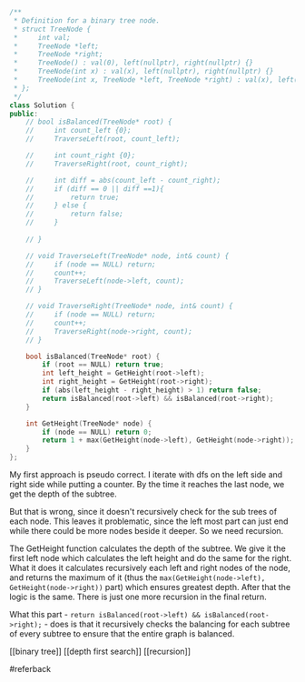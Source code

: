 ```cpp
/**
 * Definition for a binary tree node.
 * struct TreeNode {
 *     int val;
 *     TreeNode *left;
 *     TreeNode *right;
 *     TreeNode() : val(0), left(nullptr), right(nullptr) {}
 *     TreeNode(int x) : val(x), left(nullptr), right(nullptr) {}
 *     TreeNode(int x, TreeNode *left, TreeNode *right) : val(x), left(left), right(right) {}
 * };
 */
class Solution {
public:
    // bool isBalanced(TreeNode* root) {
    //     int count_left {0};
    //     TraverseLeft(root, count_left);

    //     int count_right {0};
    //     TraverseRight(root, count_right);

    //     int diff = abs(count_left - count_right);
    //     if (diff == 0 || diff ==1){
    //         return true;
    //     } else {
    //         return false;
    //     }
        
    // }

    // void TraverseLeft(TreeNode* node, int& count) {
    //     if (node == NULL) return;
    //     count++;
    //     TraverseLeft(node->left, count);
    // }

    // void TraverseRight(TreeNode* node, int& count) {
    //     if (node == NULL) return;
    //     count++;
    //     TraverseRight(node->right, count);
    // }

    bool isBalanced(TreeNode* root) {
        if (root == NULL) return true;
        int left_height = GetHeight(root->left);
        int right_height = GetHeight(root->right);
        if (abs(left_height - right_height) > 1) return false;
        return isBalanced(root->left) && isBalanced(root->right);
    }

    int GetHeight(TreeNode* node) {
        if (node == NULL) return 0;
        return 1 + max(GetHeight(node->left), GetHeight(node->right));
    }
};
```

My first approach is pseudo correct. I iterate with dfs on the left side and right side while putting a counter. By the time it reaches the last node, we get the depth of the subtree.

But that is wrong, since it doesn't recursively check for the sub trees of each node. This leaves it problematic, since the left most part can just end while there could be more nodes beside it deeper. So we need recursion.

The GetHeight function calculates the depth of the subtree. We give it the first left node which calculates the left height and do the same for the right. What it does it calculates recursively each left and right nodes of the node, and returns the maximum of it (thus the `max(GetHeight(node->left), GetHeight(node->right))` part) which ensures greatest depth. After that the logic is the same. There is just one more recursion in the final return. 

What this part - `return isBalanced(root->left) && isBalanced(root->right);` - does is that it recursively checks the balancing for each subtree of every subtree to ensure that the entire graph is balanced. 

[[binary tree]]
[[depth first search]]
[[recursion]]

#referback 